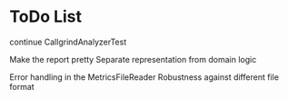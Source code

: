 ToDo List
==========

continue CallgrindAnalyzerTest

Make the report pretty
  Separate representation from domain logic

Error handling in the MetricsFileReader
   Robustness against different file format 
